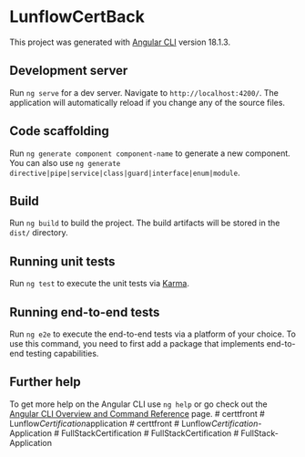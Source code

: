 # LunflowCertBack

This project was generated with [Angular CLI](https://github.com/angular/angular-cli) version 18.1.3.

## Development server

Run `ng serve` for a dev server. Navigate to `http://localhost:4200/`. The application will automatically reload if you change any of the source files.

## Code scaffolding

Run `ng generate component component-name` to generate a new component. You can also use `ng generate directive|pipe|service|class|guard|interface|enum|module`.

## Build

Run `ng build` to build the project. The build artifacts will be stored in the `dist/` directory.

## Running unit tests

Run `ng test` to execute the unit tests via [Karma](https://karma-runner.github.io).

## Running end-to-end tests

Run `ng e2e` to execute the end-to-end tests via a platform of your choice. To use this command, you need to first add a package that implements end-to-end testing capabilities.

## Further help

To get more help on the Angular CLI use `ng help` or go check out the [Angular CLI Overview and Command Reference](https://angular.dev/tools/cli) page.
#   c e r t t f r o n t  
 #   L u n f l o w _ C e r t i f i c a t i o n _ a p p l i c a t i o n  
 #   c e r t t f r o n t  
 #   L u n f l o w _ C e r t i f i c a t i o n - _ A p p l i c a t i o n  
 #   F u l l S t a c k C e r t i f i c a t i o n  
 #   F u l l S t a c k C e r t i f i c a t i o n  
 #   F u l l S t a c k - A p p l i c a t i o n  
 